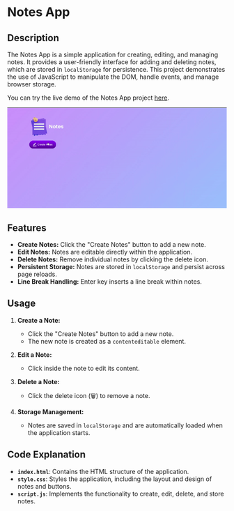 # Notes App

## Description

The Notes App is a simple application for creating, editing, and managing notes. It provides a user-friendly interface for adding and deleting notes, which are stored in `localStorage` for persistence. This project demonstrates the use of JavaScript to manipulate the DOM, handle events, and manage browser storage.

You can try the live demo of the Notes App project [here](https://notes-appp-js.netlify.app/).

![Example Gif](./notesApp.gif)

## Features

- **Create Notes:** Click the "Create Notes" button to add a new note.
- **Edit Notes:** Notes are editable directly within the application.
- **Delete Notes:** Remove individual notes by clicking the delete icon.
- **Persistent Storage:** Notes are stored in `localStorage` and persist across page reloads.
- **Line Break Handling:** Enter key inserts a line break within notes.

## Usage

1. **Create a Note:**
   - Click the "Create Notes" button to add a new note.
   - The new note is created as a `contenteditable` element.

2. **Edit a Note:**
   - Click inside the note to edit its content.

3. **Delete a Note:**
   - Click the delete icon (🗑️) to remove a note.

4. **Storage Management:**
   - Notes are saved in `localStorage` and are automatically loaded when the application starts.

## Code Explanation

- **`index.html`**: Contains the HTML structure of the application.
- **`style.css`**: Styles the application, including the layout and design of notes and buttons.
- **`script.js`**: Implements the functionality to create, edit, delete, and store notes.
